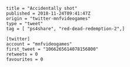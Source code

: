 ```
title = "Accidentally shot"
published = 2018-11-24T09:41:47Z
origin = "twitter-mnfvideogames"
type = "tweet"
tag = [ "ps4share", "red-dead-redemption-2",]

[twitter]
account = "mnfvideogames"
first_tweet = "1066265614078156800"
retweets = 0
favourites = 0
```

<p class='image'><img src='https://mnf.m17s.net/2018/11/24/Dswi7EbXgAM71Vw.jpg' alt=''></p>

